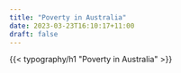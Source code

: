 ```yaml
---
title: "Poverty in Australia"
date: 2023-03-23T16:10:17+11:00
draft: false
---
```


{{< typography/h1 "Poverty in Australia" >}}

